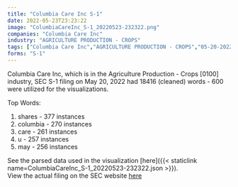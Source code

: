 ```yaml
---
title: "Columbia Care Inc S-1"
date: 2022-05-23T23:23:22
image: "ColumbiaCareInc_S-1_20220523-232322.png"
companies: "Columbia Care Inc"
industry: "AGRICULTURE PRODUCTION - CROPS"
tags: ["Columbia Care Inc","AGRICULTURE PRODUCTION - CROPS","05-20-2022","S-1"]
forms: "S-1"
---
```

Columbia Care Inc, which is in the Agriculture Production - Crops [0100] industry, SEC S-1 filing on May 20, 2022 had 18416 (cleaned) words - 600 were utilized for the visualizations.

Top Words:
1. shares - 377 instances
2. columbia - 270 instances
3. care - 261 instances
4. u - 257 instances
5. may - 256 instances


See the parsed data used in the visualization [here]({{< staticlink name=ColumbiaCareInc_S-1_20220523-232322.json >}}).  
View the actual filing on the SEC website [here](https://www.sec.gov/Archives/edgar/data/1776738/0001193125-22-155324.txt)